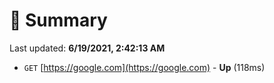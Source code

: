 # 📖 Summary
Last updated: **6/19/2021, 2:42:13 AM**

- `GET` [https://google.com](https://google.com) - **Up** (118ms)
